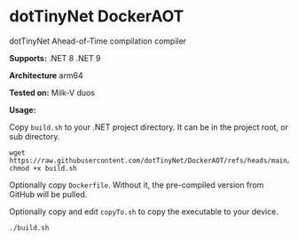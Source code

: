 # dotTinyNet DockerAOT

dotTinyNet Ahead-of-Time compilation compiler

**Supports:**
 .NET 8
 .NET 9

**Architecture**
  arm64

**Tested on:**
  Milk-V duos


**Usage:**

Copy `build.sh` to your .NET project directory.  It can be in the project root, or
sub directory.

    wget https://raw.githubusercontent.com/dotTinyNet/DockerAOT/refs/heads/main/build.sh
    chmod +x build.sh

Optionally copy `Dockerfile`. Without it, the pre-compiled version from GitHub
will be pulled.

Optionally copy and edit `copyTo.sh` to copy the executable to your device.

    
    ./build.sh